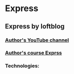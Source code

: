# Express
## Express by loftblog
### [Author's YouTube channel](https://www.youtube.com/@loftblog)
### [Author's course Exprss](https://www.youtube.com/watch?v=fHoKs66Z2qQ&list=PLY4rE9dstrJzrDaSPKOrhNgQ19GhVl19u)

### Technologies:

